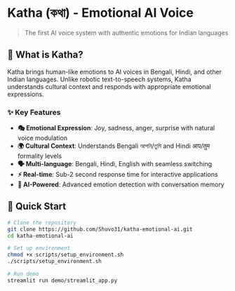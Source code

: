 # Katha (কথা) - Emotional AI Voice

> The first AI voice system with authentic emotions for Indian languages

## 🎯 What is Katha?

Katha brings human-like emotions to AI voices in Bengali, Hindi, and other Indian languages. Unlike robotic text-to-speech systems, Katha understands cultural context and responds with appropriate emotional expressions.

### ✨ Key Features

- **🎭 Emotional Expression**: Joy, sadness, anger, surprise with natural voice modulation
- **🌍 Cultural Context**: Understands Bengali আপনি/তুমি and Hindi आप/तुम formality levels
- **🗣️ Multi-language**: Bengali, Hindi, English with seamless switching
- **⚡ Real-time**: Sub-2 second response time for interactive applications
- **🤖 AI-Powered**: Advanced emotion detection with conversation memory

## 🚀 Quick Start

```bash
# Clone the repository
git clone https://github.com/Shuvo31/katha-emotional-ai.git
cd katha-emotional-ai

# Set up environment
chmod +x scripts/setup_environment.sh
./scripts/setup_environment.sh

# Run demo
streamlit run demo/streamlit_app.py